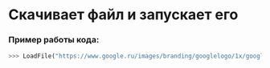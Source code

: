# Скачивает файл и запускает его

### Пример работы кода:
``` python
>>> LoadFile("https://www.google.ru/images/branding/googlelogo/1x/googlelogo_color_272x92dp.png")
```
